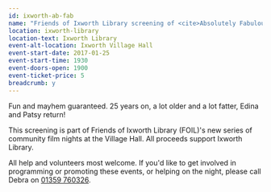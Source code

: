 ```yaml
---
id: ixworth-ab-fab
name: "Friends of Ixworth Library screening of <cite>Absolutely Fabulous: The Movie</cite> (15)"
location: ixworth-library
location-text: Ixworth Library
event-alt-location: Ixworth Village Hall
event-start-date: 2017-01-25
event-start-time: 1930
event-doors-open: 1900
event-ticket-price: 5
breadcrumb: y
---
```


Fun and mayhem guaranteed. 25 years on, a lot older and a lot fatter, Edina and Patsy return!

This screening is part of Friends of Ixworth Library (FOIL)'s new series of community film nights at the Village Hall. All proceeds support Ixworth Library.

All help and volunteers most welcome. If you'd like to get involved in programming or promoting these events, or helping on the night, please call Debra on [01359 760326](tel:01359760326).
